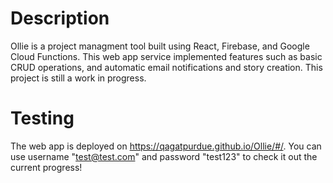 # Description
Ollie is a project managment tool built using React, Firebase, and Google Cloud Functions. This web app service implemented features such as basic CRUD operations, and automatic email notifications and story creation. This project is still a work in progress.

# Testing
The web app is deployed on https://qagatpurdue.github.io/Ollie/#/. You can use username "test@test.com" and password "test123" to check it out the current progress!
